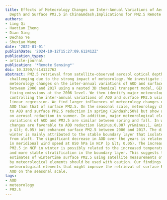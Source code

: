 ```yaml
---
title: Effects of Meteorology Changes on Inter-Annual Variations of Aerosol Optical
  Depth and Surface PM2.5 in China&mdash;Implications for PM2.5 Remote Sensing
authors:
- Ling Qi
- Haotian Zheng
- Dian Ding
- Dechao Ye
- Shuxiao Wang
date: '2022-01-01'
publishDate: '2024-10-12T15:27:09.612412Z'
publication_types:
- article-journal
publication: '*Remote Sensing*'
doi: 10.3390/rs14122762
abstract: PM2.5 retrieval from satellite-observed aerosol optical depth (AOD) is still
  challenging due to the strong impact of meteorology. We investigate influences of
  meteorology changes on the inter-annual variations of AOD and surface PM2.5 in China
  between 2006 and 2017 using a nested 3D chemical transport model, GEOS-Chem, by
  fixing emissions at the 2006 level. We then identify major meteorological elements
  controlling the inter-annual variations of AOD and surface PM2.5 using multiple
  linear regression. We find larger influences of meteorology changes on trends of
  AOD than that of surface PM2.5. On the seasonal scale, meteorology changes are beneficial
  to AOD and surface PM2.5 reduction in spring (1&ndash;50%) but show an adverse effect
  on aerosol reduction in summer. In addition, major meteorological elements influencing
  variations of AOD and PM2.5 are similar between spring and fall. In winter, meteorology
  changes are favorable to AOD reduction (&minus;0.007 yr&minus;1, &minus;1.2% yr&minus;1;
  p &lt; 0.05) but enhanced surface PM2.5 between 2006 and 2017. The difference in
  winter is mainly attributed to the stable boundary layer that isolates surface PM2.5
  from aloft. The significant decrease in AOD over the years is related to the increase
  in meridional wind speed at 850 hPa in NCP (p &lt; 0.05). The increase of surface
  PM2.5 in NCP in winter is possibly related to the increased temperature inversion
  and more stable stratification in the boundary layer. This suggests that previous
  estimates of wintertime surface PM2.5 using satellite measurements of AOD corrected
  by meteorological elements should be used with caution. Our findings provide potential
  meteorological elements that might improve the retrieval of surface PM2.5 from satellite-observed
  AOD on the seasonal scale.
tags:
- AOD
- meteorology
- PM2.5
---
```

